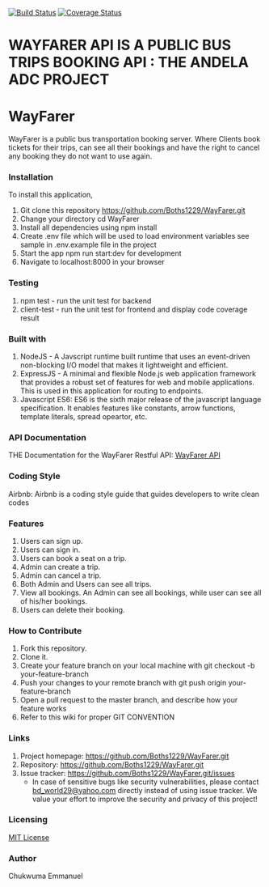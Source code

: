 [![Build Status](https://travis-ci.org/austainodedon/WayFarer-API.svg?branch=develop)](https://travis-ci.org/austainodedon/WayFarer-API) [![Coverage Status](https://coveralls.io/repos/github/austainodedon/WayFarer-API/badge.svg?branch=develop)](https://coveralls.io/github/austainodedon/WayFarer-API?branch=develop)


# WAYFARER API IS A PUBLIC BUS TRIPS BOOKING API : THE ANDELA ADC PROJECT
# WayFarer
 WayFarer is a public bus transportation booking server. Where Clients book tickets for their trips, can see all their bookings and have the right to cancel any booking they do not want to use again.

### Installation
To install this application,

  1. Git clone this repository https://github.com/Boths1229/WayFarer.git
  2. Change your directory cd WayFarer
  3. Install all dependencies using npm install
  4. Create .env file which will be used to load environment variables see sample in .env.example file in the project
  5. Start the app npm run start:dev for development
  6. Navigate to localhost:8000 in your browser

### Testing

  1. npm test - run the unit test for backend
  2. client-test - run the unit test for frontend and display code coverage result

### Built with

  1. NodeJS - A Javscript runtime built runtime that uses an event-driven non-blocking I/O model that makes it lightweight and efficient.
  2. ExpressJS - A minimal and flexible Node.js web application framework that provides a robust set of features for web and mobile applications. This is used in this application for routing to endpoints.
  3. Javascript ES6: ES6 is the sixth major release of the javascript language specification. It enables features like constants, arrow functions, template literals, spread opeartor, etc.

### API Documentation

  THE Documentation for the WayFarer Restful API: [WayFarer API](https://app.swaggerhub.com/apis/Boths1229/WAYFARER/1.0.0) 

### Coding Style

  Airbnb: Airbnb is a coding style guide that guides developers to write clean codes   

### Features

   1. Users can sign up.
   2. Users can sign in.
   3. Users can book a seat on a trip. 
   4. Admin can create a trip.
   5. Admin can cancel a trip.
   6. Both Admin and Users can see all trips.
   7. View all bookings. An Admin can see all bookings, while user can see all of his/her
      bookings.
   8. Users can delete their booking.
   


### How to Contribute

  1. Fork this repository.
  2. Clone it.
  3. Create your feature branch on your local machine with git checkout -b your-feature-branch
  4. Push your changes to your remote branch with git push origin your-feature-branch
  5. Open a pull request to the master branch, and describe how your feature works
  6. Refer to this wiki for proper GIT CONVENTION  

### Links

  1. Project homepage: https://github.com/Boths1229/WayFarer.git
  2. Repository: https://github.com/Boths1229/WayFarer.git
  3. Issue tracker: https://github.com/Boths1229/WayFarer.git/issues
        * In case of sensitive bugs like security vulnerabilities, please contact bd_world29@yahoo.com directly instead of using issue tracker. We value your effort to improve the security and privacy of this project!  

### Licensing

  [MIT License](https://github.com/Boths1229/WayFarer.git/develop/LICENSE) 

### Author

   Chukwuma Emmanuel                         
